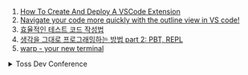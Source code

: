 1. [How To Create And Deploy A VSCode Extension](https://youtu.be/q5V4T3o3CXE)
1. [Navigate your code more quickly with the outline view in VS code!](https://youtube.com/shorts/_5EviVsd0Xo?feature=share)
1. [효율적인 테스트 코드 작성법](https://youtu.be/gs1qM1TF5zA)
1. [생각을 그대로 프로그래밍하는 방법 part 2: PBT, REPL](https://youtu.be/xkRwR0sLwVA)
1. [warp - your new terminal](https://www.warp.dev/)

<details>
<summary>Toss Dev Conference</summary>

1. [토스ㅣSLASH 21 - Micro-frontend React, 점진적으로 도입하기](https://youtu.be/DHPeeEvDbdo)
1. [토스ㅣSLASH - 토스뱅크 데이터 설계사상](https://youtu.be/KoLObZ9A3Kc)
1. [토스ㅣSLASH 21 - JavaScript Bundle Diet](https://youtu.be/EP7g5R-7zwM)
1. [토스ㅣSLASH 21 - 토스 서비스를 구성하는 서버 기술](https://youtu.be/YBXFRSAXScs)
1. [토스ㅣSLASH 22 - 토스증권 실시간 시세 적용기](https://youtu.be/WKYE-QtzO6g)
1. [토스ㅣSLASH 22 - 토스에서는 테이블 정보를 어떻게 관리하나요?](https://youtu.be/KUskYwqtPZM)

</details>
